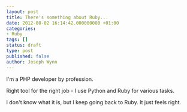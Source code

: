 ```yaml
---
layout: post
title: There's something about Ruby...
date: 2012-08-02 16:14:42.000000000 +01:00
categories:
- Ruby
tags: []
status: draft
type: post
published: false
author: Joseph Wynn
---
```


I'm a PHP developer by profession.

Right tool for the right job - I use Python and Ruby for various tasks.

I don't know what it is, but I keep going back to Ruby. It just feels right.